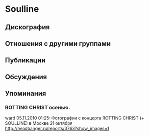# Soulline



## Дискография


## Отношения с другими группами


## Публикации


## Обсуждения


## Упоминания

### ROTTING CHRIST осенью.

ward 05.11.2010 01:25:
Фотографии с концерта ROTTING CHRIST (+ SOULLINE) в Москве 21 октября <BR><A HREF="http://headbanger.ru/reports/3763?show_images=1" TARGET="_blank">http://headbanger.ru/reports/3763?show_images=1</A><BR>

